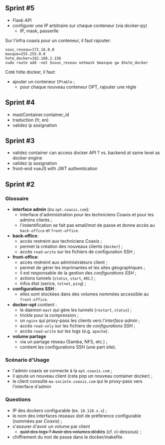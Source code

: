 ## Sprint #5

* Flask API
* configurer une IP arbitraire sur chaque conteneur (via docker-py)
    * IP, mask, passerlle

Sur l'infra coaxis pour un conteneur, il faut rajouter:

    sous_reseau=172.16.0.0
    masque=255.255.0.0
    hote_docker=192.168.2.156
    sudo route add -net $sous_reseau netmask $masque gw $hote_docker

Coté hôte docker, il faut:

* ajouter un conteneur `IPtable` ;
    * pour chaque nouveau conteneur OPT, rajouter une règle



## Sprint #4

* mastContainer.container_id
* traduction (fr, en)
* validez ip assignation


## Sprint #3

* validez container can access docker API ? vs. backend at same level as docker engine
* validez ip assignation
* front-end vueJS with JWT authentication

## Sprint #2

### Glossaire

* **interface admin** (ou `opt.coaxis.com`):
    * interface d'administration pour les techniciens Coaxis et pour les admins clients ;
    * l'indentification se fait pas email/mot de passe et donne accès au `back-office` et `front-office`.
* **back-office**:
    * accès restreint aux techniciens Coaxis ;
    * permet la création des nouveaux clients (`docker`) ;
    * accès `read-write` sur les fichiers de configuration SSH ;
* **front-office**:
    * accès restreint aux administrateurs client ;
    * permet de gérer les imprimantes et les sites géographiques ;
    * il est responsable de la gestion des _configurations SSH_ ;
    * actions tunnels (`status`, `start`, etc.) ;
    * infos état (serice, `telnet`, `ping`) ;
* **configurations SSH** :
    * elles sont stockées dans des volumes nommées accessible au `front-office`.
* **docker-opt** contient :
    * le daemon `mast` qui gère les tunnels (`restart`, `status`) ;
    * trickle pour la compression ;
    * un `nginx` qui proxy-pass les clients vers l'_interface admin_ ;
    * accès `read-only` sur les fichiers de _configurations SSH_ ;
    * accès `read-write` sur les logs (e.g. `apache`).
* **volume partage**
    * via un partage réseau (Samba, NFS, etc.) ;
    * contient les configurations SSH (une part site).

### Scénario d'Usage

* l'admin coaxis se connecte à la `opt.coaxis.com` ;
* il ajoute un nouveau client (cela pop un nouveau container docker) ;
* le client consulte `ma-societe.coaxis.com` qui le proxy-pass vers l'interface d'admin

### Questions

* IP des dockers configurable (ex. `10.128.x.x`) ;
* le nom des interfaces réseaux doit de préférence configurable (nommées par _Coaxis_) ;
* s'assurer d'avoir un volume par client
    * ~~quid des logs ? Avoir des volumes dédiés~~ (cf. ci-dessous) ;
* chiffrement du mot de passe dans le docker/makefile.